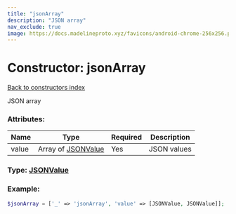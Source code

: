 ```yaml
---
title: "jsonArray"
description: "JSON array"
nav_exclude: true
image: https://docs.madelineproto.xyz/favicons/android-chrome-256x256.png
---
```

# Constructor: jsonArray  
[Back to constructors index](/API_docs/constructors/index.html)



JSON array

### Attributes:

| Name     |    Type       | Required | Description |
|----------|---------------|----------|-------------|
|value|Array of [JSONValue](/API_docs/types/JSONValue.html) | Yes|JSON values|



### Type: [JSONValue](/API_docs/types/JSONValue.html)


### Example:

```php
$jsonArray = ['_' => 'jsonArray', 'value' => [JSONValue, JSONValue]];
```  
